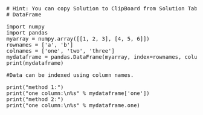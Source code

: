 <pre class="file" data-target="clipboard">
# Hint: You can copy Solution to ClipBoard from Solution Tab in Step 3
# DataFrame

import numpy
import pandas
myarray = numpy.array([[1, 2, 3], [4, 5, 6]])
rownames = ['a', 'b']
colnames = ['one', 'two', 'three']
mydataframe = pandas.DataFrame(myarray, index=rownames, columns=colnames)
print(mydataframe)

#Data can be indexed using column names.

print("method 1:")
print("one column:\n%s" % mydataframe['one'])
print("method 2:")
print("one column:\n%s" % mydataframe.one)

</pre>
